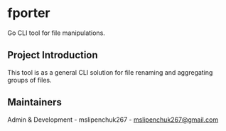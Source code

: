# fporter
Go CLI tool for file manipulations.

## Project Introduction

This tool is as a general CLI solution for file renaming and aggregating groups of files.

## Maintainers

Admin & Development - mslipenchuk267 - mslipenchuk267@gmail.com